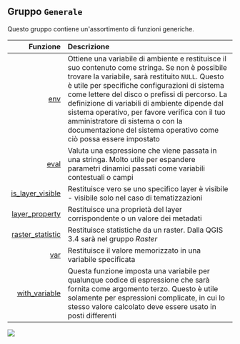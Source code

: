 ## Gruppo `Generale`

Questo gruppo contiene un'assortimento di funzioni generiche.

| Funzione  | Descrizione|
|----------:|:-----------|
|[env](funzioni/env.md)|	Ottiene una variabile di ambiente e restituisce il suo contenuto come stringa. Se non è possibile trovare la variabile, sarà restituito `NULL`. Questo è utile per specifiche configurazioni di sistema come lettere del disco o prefissi di percorso. La definizione di variabili di ambiente dipende dal sistema operativo, per favore verifica con il tuo amministratore di sistema o con la documentazione del sistema operativo come ciò possa essere impostato|
|[eval](funzioni/eval.md)|Valuta una espressione che viene passata in una stringa. Molto utile per espandere parametri dinamici passati come variabili contestuali o campi|
|[is_layer_visible](funzioni/is_layer_visible.md)|Restituisce vero se uno specifico layer è visibile - visibile solo nel caso di tematizzazioni|
|[layer_property](funzioni/layer_property.md)|Restituisce una proprietà del layer corrispondente o un valore dei metadati|
|[raster_statistic](funzioni/raster_statistic.md)|Restituisce statistiche da un raster. Dalla QGIS 3.4 sarà nel gruppo _Raster_|
|[var](funzioni/var.md)|	Restituisce il valore memorizzato in una variabile specificata|
|[with_variable](funzioni/with_variable.md)|Questa funzione imposta una variabile per qualunque codice di espressione che sarà fornita come argomento terzo. Questo è utile solamente per espressioni complicate, in cui lo stesso valore calcolato deve essere usato in posti differenti|

![](/img/generale/gruppo_generale1.png)
